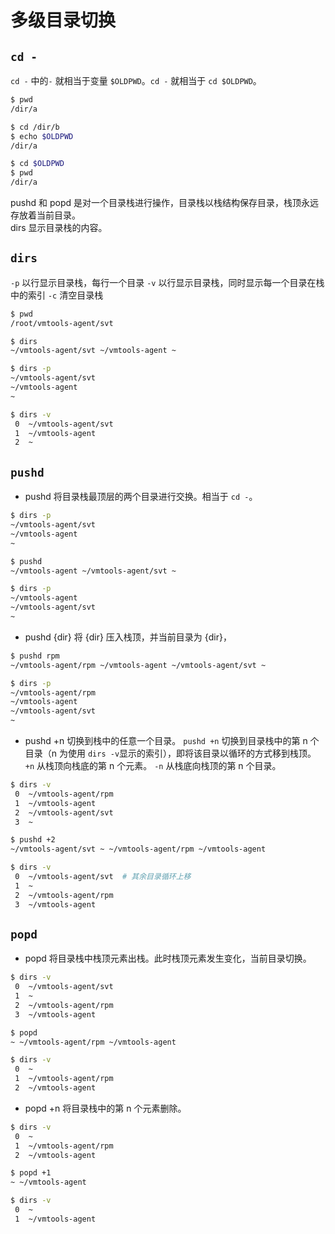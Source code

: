 # 多级目录切换

## `cd -`
`cd -` 中的`-` 就相当于变量 `$OLDPWD`。`cd -` 就相当于 `cd $OLDPWD`。
```sh
$ pwd
/dir/a

$ cd /dir/b
$ echo $OLDPWD
/dir/a

$ cd $OLDPWD
$ pwd
/dir/a

```

pushd 和 popd 是对一个目录栈进行操作，目录栈以栈结构保存目录，栈顶永远存放着当前目录。  
dirs 显示目录栈的内容。

## `dirs` 
`-p`  以行显示目录栈，每行一个目录
`-v`  以行显示目录栈，同时显示每一个目录在栈中的索引
`-c`  清空目录栈

```sh
$ pwd
/root/vmtools-agent/svt

$ dirs
~/vmtools-agent/svt ~/vmtools-agent ~

$ dirs -p
~/vmtools-agent/svt
~/vmtools-agent
~

$ dirs -v
 0  ~/vmtools-agent/svt
 1  ~/vmtools-agent
 2  ~
```


## `pushd`

* pushd
将目录栈最顶层的两个目录进行交换。相当于 `cd -`。
```sh
$ dirs -p
~/vmtools-agent/svt
~/vmtools-agent
~

$ pushd
~/vmtools-agent ~/vmtools-agent/svt ~

$ dirs -p
~/vmtools-agent
~/vmtools-agent/svt
~
```

* pushd {dir}
将 {dir} 压入栈顶，并当前目录为 {dir}，

```sh
$ pushd rpm
~/vmtools-agent/rpm ~/vmtools-agent ~/vmtools-agent/svt ~

$ dirs -p
~/vmtools-agent/rpm
~/vmtools-agent
~/vmtools-agent/svt
~
```

* pushd +n
切换到栈中的任意一个目录。
`pushd +n` 切换到目录栈中的第 n 个目录（n 为使用 `dirs -v`显示的索引），即将该目录以循环的方式移到栈顶。
`+n` 从栈顶向栈底的第 n 个元素。
`-n` 从栈底向栈顶的第 n 个目录。

```sh
$ dirs -v
 0  ~/vmtools-agent/rpm
 1  ~/vmtools-agent
 2  ~/vmtools-agent/svt
 3  ~

$ pushd +2
~/vmtools-agent/svt ~ ~/vmtools-agent/rpm ~/vmtools-agent

$ dirs -v
 0  ~/vmtools-agent/svt  # 其余目录循环上移
 1  ~
 2  ~/vmtools-agent/rpm
 3  ~/vmtools-agent
```

## `popd`

* popd
将目录栈中栈顶元素出栈。此时栈顶元素发生变化，当前目录切换。

```sh
$ dirs -v
 0  ~/vmtools-agent/svt
 1  ~
 2  ~/vmtools-agent/rpm
 3  ~/vmtools-agent

$ popd
~ ~/vmtools-agent/rpm ~/vmtools-agent

$ dirs -v
 0  ~
 1  ~/vmtools-agent/rpm
 2  ~/vmtools-agent
 ```

* popd +n
将目录栈中的第 n 个元素删除。

```sh
$ dirs -v
 0  ~
 1  ~/vmtools-agent/rpm
 2  ~/vmtools-agent

$ popd +1
~ ~/vmtools-agent

$ dirs -v
 0  ~
 1  ~/vmtools-agent
```
